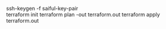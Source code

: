 ssh-keygen -f saiful-key-pair <br>
terraform init
terraform plan -out terraform.out
terraform apply terraform.out
